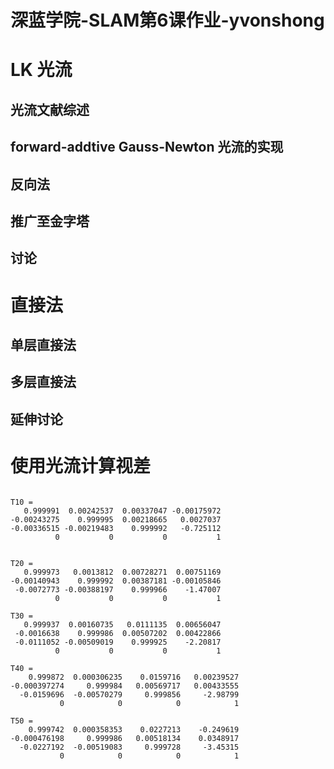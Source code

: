 # 深蓝学院-SLAM第6课作业-yvonshong



# LK 光流

## 光流文献综述


##  forward-addtive Gauss-Newton 光流的实现



## 反向法



## 推广至金字塔



## 讨论


# 直接法


## 单层直接法


## 多层直接法

## 延伸讨论

# 使用光流计算视差


```

T10 = 
   0.999991  0.00242537  0.00337047 -0.00175972
-0.00243275    0.999995  0.00218665   0.0027037
-0.00336515 -0.00219483    0.999992   -0.725112
          0           0           0           1


T20 = 
   0.999973   0.0013812  0.00728271  0.00751169
-0.00140943    0.999992  0.00387181 -0.00105846
 -0.0072773 -0.00388197    0.999966    -1.47007
          0           0           0           1

T30 = 
   0.999937  0.00160735   0.0111135  0.00656047
 -0.0016638    0.999986  0.00507202  0.00422866
 -0.0111052 -0.00509019    0.999925    -2.20817
          0           0           0           1

T40 = 
    0.999872  0.000306235    0.0159716   0.00239527
-0.000397274     0.999984   0.00569717   0.00433555
  -0.0159696  -0.00570279     0.999856     -2.98799
           0            0            0            1

T50 = 
    0.999742  0.000358353    0.0227213    -0.249619
-0.000476198     0.999986   0.00518134    0.0348917
  -0.0227192  -0.00519083     0.999728     -3.45315
           0            0            0            1




```







